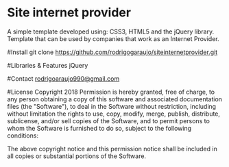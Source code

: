 # Site internet provider

A simple template developed using: CSS3, HTML5 and the jQuery library.
Template that can be used by companies that work as an Internet Provider.

#Install
    git clone https://github.com/rodrigogaraujo/siteinternetprovider.git

#Libraries & Features
    jQuery

#Contact
rodrigoaraujo990@gmail.com

#License
Copyright 2018 Permission is hereby granted, free of charge, to any person obtaining a copy of this software and associated documentation files (the "Software"), to deal in the Software without restriction, including without limitation the rights to use, copy, modify, merge, publish, distribute, sublicense, and/or sell copies of the Software, and to permit persons to whom the Software is furnished to do so, subject to the following conditions:

The above copyright notice and this permission notice shall be included in all copies or substantial portions of the Software.
